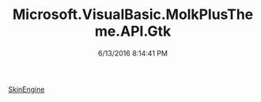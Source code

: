﻿---
title: Microsoft.VisualBasic.MolkPlusTheme.API.Gtk
date: 6/13/2016 8:14:41 PM
---

[SkinEngine](T-Microsoft.VisualBasic.MolkPlusTheme.API.Gtk.SkinEngine.html)
